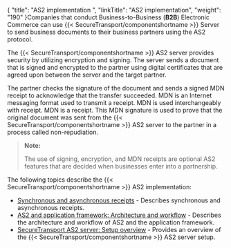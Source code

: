 {
    "title": "AS2 implementation ",
    "linkTitle": "AS2 implementation",
    "weight": "190"
}Companies that conduct Business-to-Business (**B2B**) Electronic Commerce can use {{< SecureTransport/componentshortname  >}} Server to send business documents to their business partners using the AS2 protocol.

The {{< SecureTransport/componentshortname  >}} AS2 server provides security by utilizing encryption and signing. The server sends a document that is signed and encrypted to the partner using digital certificates that are agreed upon between the server and the target partner.

The partner checks the signature of the document and sends a signed MDN receipt to acknowledge that the transfer succeeded. MDN is an Internet messaging format used to transmit a receipt. MDN is used interchangeably with receipt. MDN is a receipt. This MDN signature is used to prove that the original document was sent from the {{< SecureTransport/componentshortname  >}} AS2 server to the partner in a process called non-repudiation.

> **Note:**
>
> The use of signing, encryption, and MDN receipts are optional AS2 features that are decided when businesses enter into a partnership.

The following topics describe the {{< SecureTransport/componentshortname  >}} AS2 implementation:

-   [Synchronous and asynchronous receipts](c_st_synchronous_asynchronous_receipts) - Describes synchronous and asynchronous receipts.
-   [AS2 and application framework: Architecture and workflow](c_st_as2_application_framework_architecture_workflow) - Describes the architecture and workflow of AS2 and the application framework.
-   [SecureTransport AS2 server: Setup overview](c_st_as2_server_setup_overview) - Provides an overview of the {{< SecureTransport/componentshortname >}} AS2 server setup.
